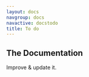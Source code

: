 ```yaml
---
layout: docs
navgroup: docs
navactive: docstodo
title: To do
---
```


## The Documentation

Improve & update it.
